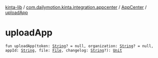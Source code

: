 [kinta-lib](../../index.md) / [com.dailymotion.kinta.integration.appcenter](../index.md) / [AppCenter](index.md) / [uploadApp](./upload-app.md)

# uploadApp

`fun uploadApp(token: `[`String`](https://kotlinlang.org/api/latest/jvm/stdlib/kotlin/-string/index.html)`? = null, organization: `[`String`](https://kotlinlang.org/api/latest/jvm/stdlib/kotlin/-string/index.html)`? = null, appId: `[`String`](https://kotlinlang.org/api/latest/jvm/stdlib/kotlin/-string/index.html)`, file: `[`File`](https://docs.oracle.com/javase/6/docs/api/java/io/File.html)`, changelog: `[`String`](https://kotlinlang.org/api/latest/jvm/stdlib/kotlin/-string/index.html)`?): `[`Unit`](https://kotlinlang.org/api/latest/jvm/stdlib/kotlin/-unit/index.html)